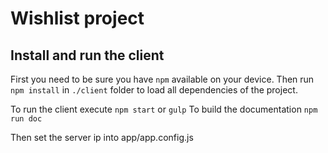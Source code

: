 # Wishlist project

Install and run the client
------------------

First you need to be sure you have `npm` available on your device. Then run `npm install` in `./client` folder to load all dependencies of the project.

To run the client execute `npm start` or `gulp`
To build the documentation `npm run doc` 

Then set the server ip into app/app.config.js
